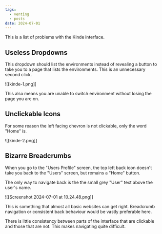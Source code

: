```yaml
---
tags:
  - venting
  - posts
date: 2024-07-01
---
```

This is a list of problems with the Kinde interface.

## Useless Dropdowns

This dropdown should list the environments instead of revealing a button to take you to a page that lists the environments. This is an unnecessary second click.

![[kinde-1.png]]

This also means you are unable to switch environment without losing the page you are on.

## Unclickable Icons

For some reason the left facing chevron is not clickable, only the word "Home" is.

![[kinde-2.png]]

## Bizarre Breadcrumbs

When you go to the "Users Profile" screen, the top left back icon doesn't take you back to the "Users" screen, but remains a "Home" button.

The only way to navigate back is the the small grey "User" text above the user's name.

![[Screenshot 2024-07-01 at 10.24.48.png]]

This is something that almost all basic websites can get right.  Breadcrumb navigation or consistent back behaviour would be vastly preferable here.

There is little consistency between parts of the interface that are clickable and those that are not.  This makes navigating quite difficult.
